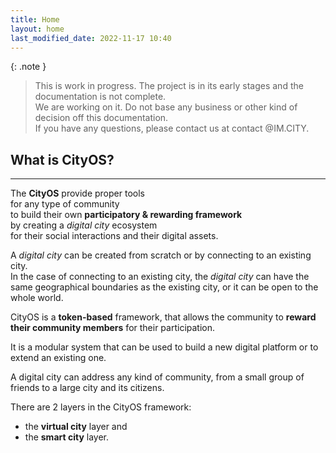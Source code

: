 ```yaml
---
title: Home
layout: home
last_modified_date: 2022-11-17 10:40
---
```


{: .note }
> This is work in progress. The project is in its early stages and the documentation is not complete.    
> We are working on it. Do not base any business or other kind of decision off this documentation.  
> If you have any questions, please contact us at contact @IM.CITY.

## What is CityOS?

----------------

The **CityOS** provide proper tools    
for any type of community   
to build their own **participatory & rewarding framework**    
by creating a _digital city_ ecosystem    
for their social interactions and their digital assets.

A _digital city_ can be created from scratch or by connecting to an existing city.  
In the case of connecting to an existing city, the _digital city_ can have the same geographical boundaries as the existing city, or it can be open to the whole world.

CityOS is a **token-based** framework, that allows the community to **reward their community members** for their participation.

It is a modular system that can be used to build a new digital platform or to extend an existing one.

A digital city can address any kind of community, from a small group of friends to a large city and its citizens.

There are 2 layers in the CityOS framework: 
- the **virtual city** layer and
- the **smart city** layer.



